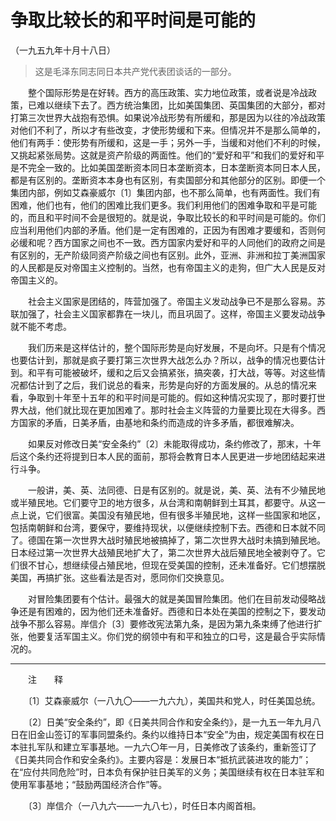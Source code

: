 #  争取比较长的和平时间是可能的
（一九五九年十月十八日）
> 这是毛泽东同志同日本共产党代表团谈话的一部分。

　　整个国际形势是在好转。西方的高压政策、实力地位政策，或者说是冷战政策，已难以继续下去了。西方统治集团，比如美国集团、英国集团的大部分，都对打第三次世界大战抱有恐惧。如果说冷战形势有所缓和，那是因为以往的冷战政策对他们不利了，所以才有些改变，才使形势缓和下来。但情况并不是那么简单的，他们有两手：使形势有所缓和，这是一手；另外一手，当缓和对他们不利的时候，又挑起紧张局势。这就是资产阶级的两面性。他们的“爱好和平”和我们的爱好和平是不完全一致的。比如美国垄断资本同日本垄断资本，日本垄断资本同日本人民，都是有区别的。垄断资本本身也有区别，有卖国部分和其他部分的区别。即便一个集团内部，例如艾森豪威尔〔1〕集团内部，也不那么简单，也有两面性。我们有困难，他们也有，他们的困难比我们更多。我们利用他们的困难争取和平是可能的，而且和平时间不会是很短的。就是说，争取比较长的和平时间是可能的。你们应当利用他们内部的矛盾。他们是一定有困难的，正因为有困难才要缓和，否则何必缓和呢？西方国家之间也不一致。西方国家内爱好和平的人同他们的政府之间是有区别的，无产阶级同资产阶级之间也有区别。此外，亚洲、非洲和拉丁美洲国家的人民都是反对帝国主义控制的。当然，也有帝国主义的走狗，但广大人民是反对帝国主义的。

　　社会主义国家是团结的，阵营加强了。帝国主义发动战争已不是那么容易。苏联加强了，社会主义国家都靠在一块儿，而且巩固了。这样，帝国主义要发动战争就不能不考虑。

　　我们历来是这样估计的，整个国际形势是向好发展，不是向坏。只是有个情况也要估计到，那就是疯子要打第三次世界大战怎么办？所以，战争的情况也要估计到。和平有可能被破坏，缓和之后又会搞紧张，搞突袭，打大战，等等。对这些情况都估计到了之后，我们说总的看来，形势是向好的方面发展的。从总的情况来看，争取到十年至十五年的和平时间是可能的。假如这种情况实现了，那时要打世界大战，他们就比现在更加困难了。那时社会主义阵营的力量要比现在大得多。西方国家的矛盾，日美矛盾，由基地和条约而造成的许多矛盾，都很难解决。

　　如果反对修改日美“安全条约”〔2〕未能取得成功，条约修改了，那末，十年后这个条约还将提到日本人民的面前，那将会教育日本人民更进一步地团结起来进行斗争。

　　一般讲，美、英、法同德、日是有区别的。就是说，美、英、法有不少殖民地或半殖民地。它们要守卫的地方很多，从台湾和南朝鲜到土耳其，都要守。从这一点上说，它们很富。美国没有殖民地，但有很多半殖民地，这样一些国家和地区，包括南朝鲜和台湾，要保守，要维持现状，以便继续控制下去。西德和日本就不同了。德国在第一次世界大战时殖民地被搞掉了，第二次世界大战时未搞到殖民地。日本经过第一次世界大战殖民地扩大了，第二次世界大战后殖民地全被剥夺了。它们很不甘心，想继续侵占殖民地，但现在受美国的控制，还未准备好。它们想摆脱美国，再搞扩张。这些看法是否对，愿同你们交换意见。

　　对冒险集团要有个估计。最强大的就是美国冒险集团。他们在目前发动侵略战争还是有困难的，因为他们还未准备好。西德和日本处在美国的控制之下，要发动战争不那么容易。岸信介〔3〕要修改宪法第九条，是因为第九条束缚了他进行扩张，他要复活军国主义。你们党的纲领中有和平和独立的口号，这是最合乎实际情况的。

------------------
　　注　　释

　　〔1〕艾森豪威尔（一八九〇——一九六九），美国共和党人，时任美国总统。

　　〔2〕日美“安全条约”，即《日美共同合作和安全条约》，是一九五一年九月八日在旧金山签订的军事同盟条约。条约以维持日本“安全”为由，规定美国有权在日本驻扎军队和建立军事基地。一九六〇年一月，日美修改了该条约，重新签订了《日美共同合作和安全条约》。主要内容是：发展日本“抵抗武装进攻的能力”；在“应付共同危险”时，日本负有保护驻日美军的义务；美国继续有权在日本驻军和使用军事基地；“鼓励两国经济合作”等。

　　〔3〕岸信介（一八九六——一九八七），时任日本内阁首相。

